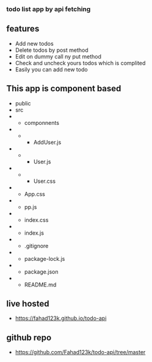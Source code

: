 ### todo list app by api fetching



## features

- Add new todos 
- Delete todos  by post method
- Edit on dummy call ny put method
- Check and uncheck yours todos which is complited
- Easily you can add new todo

## This app is component based
- public
- src
- - componnents
- - - AddUser.js
- - - User.js
- - - User.css
- - App.css
- - pp.js
- - index.css
- - index.js
- - .gitignore
- - package-lock.js
- - package.json
- - README.md


## live hosted
- https://fahad123k.github.io/todo-api

## github repo 
- https://github.com/Fahad123k/todo-api/tree/master